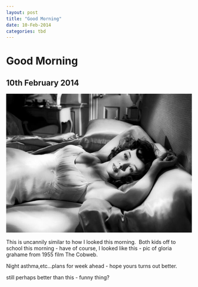 ```yaml
---
layout: post
title: "Good Morning"
date: 10-Feb-2014
categories: tbd
---
```


# Good Morning

## 10th February 2014

<img class="photo-horiz" src="/images/2014/02/Bf55XwGCcAEptbX.jpg" />

 

This is uncannily similar to how I looked this morning.  Both kids off to school this morning - have of course,   I looked like this - pic of gloria grahame from 1955 film The Cobweb.

Night asthma,etc...plans for week ahead - hope yours turns out better.

 

still perhaps better than this - funny thing?
